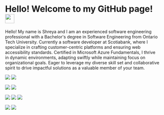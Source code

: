 
# Hello! Welcome to my GitHub page! <img src="https://raw.githubusercontent.com/MartinHeinz/MartinHeinz/master/wave.gif" width="30px">

Hello! My name is Shreya and I am an experienced software engineering professional with a Bachelor's degree in Software Engineering from Ontario Tech University. Currently a software developer at Scotiabank, where I specialize in crafting customer-centric platforms and ensuring web accessibility standards. Certified in Microsoft Azure Fundamentals, I thrive in dynamic environments, adapting swiftly while maintaining focus on organizational goals. Eager to leverage my diverse skill set and collaborative spirit to drive impactful solutions as a valuable member of your team.


![](https://img.shields.io/badge/OS-Windows-informational?style=flat&logo=windows&logoColor=white&color=0078D6)
![](https://img.shields.io/badge/OS-Linux-informational?style=flat&logo=linux&logoColor=white&color=FCC624)

![](https://img.shields.io/badge/IDE-VS_Code-informational?style=flat&logo=visual-studio-code&logoColor=white&color=007ACC)
![](https://img.shields.io/badge/Editor-VIM-informational?style=flat&logo=vim&logoColor=white&color=019733)

![](https://img.shields.io/badge/Code-Python-informational?style=flat&logo=python&logoColor=white&color=3776AB)
![](https://img.shields.io/badge/Code-Java-informational?style=flat&logo=java&logoColor=white&color=007396)
![](https://img.shields.io/badge/Code-HTML5-informational?style=flat&logo=html5&logoColor=white&color=E34F26)

![](https://img.shields.io/badge/Cloud-Amazon_AWS-informational?style=flat&logo=amazonaws&logoColor=white&color=232F3E)
![](https://img.shields.io/badge/Databases-MySQL-informational?style=flat&logo=mysql&logoColor=white&color=4479A1)

